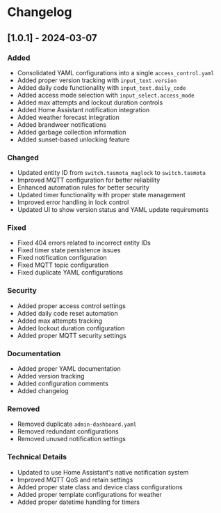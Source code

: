 # Changelog

## [1.0.1] - 2024-03-07

### Added
- Consolidated YAML configurations into a single `access_control.yaml`
- Added proper version tracking with `input_text.version`
- Added daily code functionality with `input_text.daily_code`
- Added access mode selection with `input_select.access_mode`
- Added max attempts and lockout duration controls
- Added Home Assistant notification integration
- Added weather forecast integration
- Added brandweer notifications
- Added garbage collection information
- Added sunset-based unlocking feature

### Changed
- Updated entity ID from `switch.tasmota_maglock` to `switch.tasmota`
- Improved MQTT configuration for better reliability
- Enhanced automation rules for better security
- Updated timer functionality with proper state management
- Improved error handling in lock control
- Updated UI to show version status and YAML update requirements

### Fixed
- Fixed 404 errors related to incorrect entity IDs
- Fixed timer state persistence issues
- Fixed notification configuration
- Fixed MQTT topic configuration
- Fixed duplicate YAML configurations

### Security
- Added proper access control settings
- Added daily code reset automation
- Added max attempts tracking
- Added lockout duration configuration
- Added proper MQTT security settings

### Documentation
- Added proper YAML documentation
- Added version tracking
- Added configuration comments
- Added changelog

### Removed
- Removed duplicate `admin-dashboard.yaml`
- Removed redundant configurations
- Removed unused notification settings

### Technical Details
- Updated to use Home Assistant's native notification system
- Improved MQTT QoS and retain settings
- Added proper state class and device class configurations
- Added proper template configurations for weather
- Added proper datetime handling for timers 